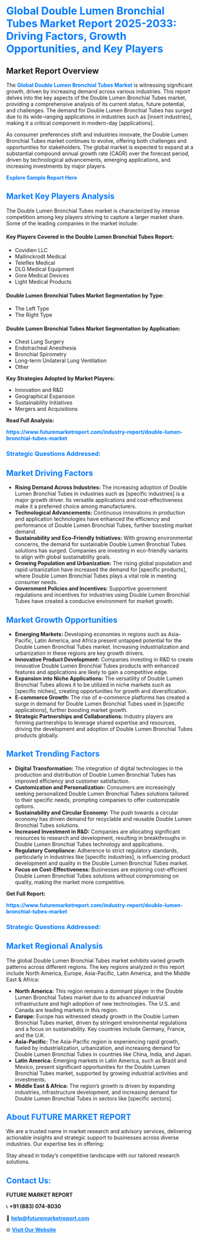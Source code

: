 <h1 style="color: #007BFF;">Global Double Lumen Bronchial Tubes Market Report 2025-2033: Driving Factors, Growth Opportunities, and Key Players</h1>

<section id="overview">
<h2>Market Report Overview</h2>
<p>The <a href="https://www.futuremarketreport.com/industry-report/double-lumen-bronchial-tubes-market" style="color: #007BFF; text-decoration: none;"><strong>Global Double Lumen Bronchial Tubes Market</strong></a> is witnessing significant growth, driven by increasing demand across various industries. This report delves into the key aspects of the Double Lumen Bronchial Tubes market, providing a comprehensive analysis of its current status, future potential, and challenges. The demand for Double Lumen Bronchial Tubes has surged due to its wide-ranging applications in industries such as [insert industries], making it a critical component in modern-day [applications].</p>
<p>As consumer preferences shift and industries innovate, the Double Lumen Bronchial Tubes market continues to evolve, offering both challenges and opportunities for stakeholders. The global market is expected to expand at a substantial compound annual growth rate (CAGR) over the forecast period, driven by technological advancements, emerging applications, and increasing investments by major players.</p>
</section>

<section id="overview">
<p><a href="https://www.futuremarketreport.com/request-sample/reportId=93157" style="color: #007BFF; text-decoration: none;"><strong>Explore Sample Report Here</strong></a></p>
</section>

<section id="key-players">
<h2 style="color: #007BFF;">Market Key Players Analysis</h2>
<p>The Double Lumen Bronchial Tubes market is characterized by intense competition among key players striving to capture a larger market share. Some of the leading companies in the market include:</p>
<h4>Key Players Covered in the Double Lumen Bronchial Tubes Report:</h4>
<ul><li>Covidien LLC</li><li>Mallinckrodt Medical</li><li>Teleflex Medical</li><li>DLG Medical Equipment</li><li>Gore Medical Devices</li><li>Light Medical Products</li></ul>
<h4>Double Lumen Bronchial Tubes Market Segmentation by Type:</h4>
<ul><li>The Left Type</li><li>The Right Type</li></ul>

<h4>Double Lumen Bronchial Tubes Market Segmentation by Application:</h4>
<ul><li>Chest Lung Surgery</li><li>Endotracheal Anesthesia</li><li>Bronchial Spirometry</li><li>Long-term Unilateral Lung Ventilation</li><li>Other</li></ul>
<p><strong>Key Strategies Adopted by Market Players:</strong></p>
<ul>
<li>Innovation and R&D</li>
<li>Geographical Expansion</li>
<li>Sustainability Initiatives</li>
<li>Mergers and Acquisitions</li>
</ul>
</section>

<section>
<p><strong>Read Full Analysis: </strong></p><a href="https://www.futuremarketreport.com/industry-report/double-lumen-bronchial-tubes-market" style="color: #007BFF; text-decoration: none;"><strong>https://www.futuremarketreport.com/industry-report/double-lumen-bronchial-tubes-market</strong></a>
<h3 style="color: #007BFF;">Strategic Questions Addressed:</h3>
</section>

<section id="driving-factors">
<h2 style="color: #007BFF;">Market Driving Factors</h2>
<ul>
<li><strong>Rising Demand Across Industries:</strong> The increasing adoption of Double Lumen Bronchial Tubes in industries such as [specific industries] is a major growth driver. Its versatile applications and cost-effectiveness make it a preferred choice among manufacturers.</li>
<li><strong>Technological Advancements:</strong> Continuous innovations in production and application technologies have enhanced the efficiency and performance of Double Lumen Bronchial Tubes, further boosting market demand.</li>
<li><strong>Sustainability and Eco-Friendly Initiatives:</strong> With growing environmental concerns, the demand for sustainable Double Lumen Bronchial Tubes solutions has surged. Companies are investing in eco-friendly variants to align with global sustainability goals.</li>
<li><strong>Growing Population and Urbanization:</strong> The rising global population and rapid urbanization have increased the demand for [specific products], where Double Lumen Bronchial Tubes plays a vital role in meeting consumer needs.</li>
<li><strong>Government Policies and Incentives:</strong> Supportive government regulations and incentives for industries using Double Lumen Bronchial Tubes have created a conducive environment for market growth.</li>
</ul>
</section>

<section id="growth-opportunities">
<h2 style="color: #007BFF;">Market Growth Opportunities</h2>
<ul>
<li><strong>Emerging Markets:</strong> Developing economies in regions such as Asia-Pacific, Latin America, and Africa present untapped potential for the Double Lumen Bronchial Tubes market. Increasing industrialization and urbanization in these regions are key growth drivers.</li>
<li><strong>Innovative Product Development:</strong> Companies investing in R&D to create innovative Double Lumen Bronchial Tubes products with enhanced features and applications are likely to gain a competitive edge.</li>
<li><strong>Expansion into Niche Applications:</strong> The versatility of Double Lumen Bronchial Tubes allows it to be utilized in niche markets such as [specific niches], creating opportunities for growth and diversification.</li>
<li><strong>E-commerce Growth:</strong> The rise of e-commerce platforms has created a surge in demand for Double Lumen Bronchial Tubes used in [specific applications], further boosting market growth.</li>
<li><strong>Strategic Partnerships and Collaborations:</strong> Industry players are forming partnerships to leverage shared expertise and resources, driving the development and adoption of Double Lumen Bronchial Tubes products globally.</li>
</ul>
</section>

<section id="trending-factors">
<h2 style="color: #007BFF;">Market Trending Factors</h2>
<ul>
<li><strong>Digital Transformation:</strong> The integration of digital technologies in the production and distribution of Double Lumen Bronchial Tubes has improved efficiency and customer satisfaction.</li>
<li><strong>Customization and Personalization:</strong> Consumers are increasingly seeking personalized Double Lumen Bronchial Tubes solutions tailored to their specific needs, prompting companies to offer customizable options.</li>
<li><strong>Sustainability and Circular Economy:</strong> The push towards a circular economy has driven demand for recyclable and reusable Double Lumen Bronchial Tubes solutions.</li>
<li><strong>Increased Investment in R&D:</strong> Companies are allocating significant resources to research and development, resulting in breakthroughs in Double Lumen Bronchial Tubes technology and applications.</li>
<li><strong>Regulatory Compliance:</strong> Adherence to strict regulatory standards, particularly in industries like [specific industries], is influencing product development and quality in the Double Lumen Bronchial Tubes market.</li>
<li><strong>Focus on Cost-Effectiveness:</strong> Businesses are exploring cost-efficient Double Lumen Bronchial Tubes solutions without compromising on quality, making the market more competitive.</li>
</ul>
</section>

<section>
<p><strong>Get Full Report: </strong></p><a href="https://www.futuremarketreport.com/industry-report/double-lumen-bronchial-tubes-market" style="color: #007BFF; text-decoration: none;"><strong>https://www.futuremarketreport.com/industry-report/double-lumen-bronchial-tubes-market</strong></a>
<h3 style="color: #007BFF;">Strategic Questions Addressed:</h3>
</section>


<section id="regional-analysis">
<h2 style="color: #007BFF;">Market Regional Analysis</h2>
<p>The global Double Lumen Bronchial Tubes market exhibits varied growth patterns across different regions. The key regions analyzed in this report include North America, Europe, Asia-Pacific, Latin America, and the Middle East & Africa:</p>
<ul>
<li><strong>North America:</strong> This region remains a dominant player in the Double Lumen Bronchial Tubes market due to its advanced industrial infrastructure and high adoption of new technologies. The U.S. and Canada are leading markets in this region.</li>
<li><strong>Europe:</strong> Europe has witnessed steady growth in the Double Lumen Bronchial Tubes market, driven by stringent environmental regulations and a focus on sustainability. Key countries include Germany, France, and the U.K.</li>
<li><strong>Asia-Pacific:</strong> The Asia-Pacific region is experiencing rapid growth, fueled by industrialization, urbanization, and increasing demand for Double Lumen Bronchial Tubes in countries like China, India, and Japan.</li>
<li><strong>Latin America:</strong> Emerging markets in Latin America, such as Brazil and Mexico, present significant opportunities for the Double Lumen Bronchial Tubes market, supported by growing industrial activities and investments.</li>
<li><strong>Middle East & Africa:</strong> The region’s growth is driven by expanding industries, infrastructure development, and increasing demand for Double Lumen Bronchial Tubes in sectors like [specific sectors].</li>
</ul>
</section>

<footer>
<h2 style="color: #007BFF;">About FUTURE MARKET REPORT</h2>
<p>We are a trusted name in market research and advisory services, delivering actionable insights and strategic support to businesses across diverse industries. Our expertise lies in offering:</p>

<p>Stay ahead in today’s competitive landscape with our tailored research solutions.</p>

<h2 style="color: #007BFF;">Contact Us:</h2>
<p><strong>FUTURE MARKET REPORT</strong></p>
<p>📞 <strong>+91 (883) 074-8030</strong></p>
<p>📧 <strong><a href="mailto:help@futuremarketreport.com" style="color: #007BFF;">help@futuremarketreport.com</a></strong></p>
<p>🌐 <strong><a href="https://www.futuremarketreport.com/" style="color: #007BFF;">Visit Our Website</a></strong></p>
</footer>